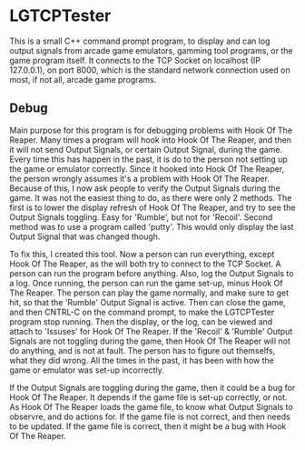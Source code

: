 # LGTCPTester
This is a small C++ command prompt program, to display and can log output signals from arcade game emulators, gamming tool programs, or the game program itself. It connects to the TCP Socket on localhost (IP 127.0.0.1), on port 8000, which is the standard network connection used on most, if not all, arcade game programs. 

## Debug

Main purpose for this program is for debugging problems with Hook Of The Reaper. Many times a program will hook into Hook Of The Reaper, and then it will not send Output Signals, or certain Output Signal, during the game. Every time this has happen in the past, it is do to the person not setting up the game or emulator correctly. Since it hooked into Hook Of The Reaper, the person wrongly assumes it's a problem with Hook Of The Reaper. Because of this, I now ask people to verify the Output Signals during the game. It was not the easiest thing to do, as there were only 2 methods. The first is to lower the display refresh of Hook Of The Reaper, and try to see the Output Signals toggling. Easy for 'Rumble', but not for 'Recoil'. Second method was to use a program called 'putty'. This would only display the last Output Signal that was changed though.

To fix this, I created this tool. Now a person can run everything, except Hook Of The Reaper, as the will both try to connect to the TCP Socket. A person can run the program before anything. Also, log the Output Signals to a log. Once running, the person can run the game set-up, minus Hook Of The Reaper. The person can play the game normally, and make sure to get hit, so that the 'Rumble' Output Signal is active. Then can close the game, and then CNTRL-C on the command prompt, to make the LGTCPTester program stop running. Then the display, or the log, can be viewed and attach to 'Issuses' for Hook Of The Reaper. If the 'Recoil' & 'Rumble' Output Signals are not toggling during the game, then Hook Of The Reaper will not do anything, and is not at fault. The person has to figure out themselfs, what they did wrong. All the times in the past, it has been with how the game or emulator was set-up incorrectly.

If the Output Signals are toggling during the game, then it could be a bug for Hook Of The Reaper. It depends if the game file is set-up correctly, or not. As Hook Of The Reaper loads the game file, to know what Output Signals to observre, and do actions for. If the game file is not correct, and then needs to be updated. If the game file is correct, then it might be a bug with Hook Of The Reaper. 


